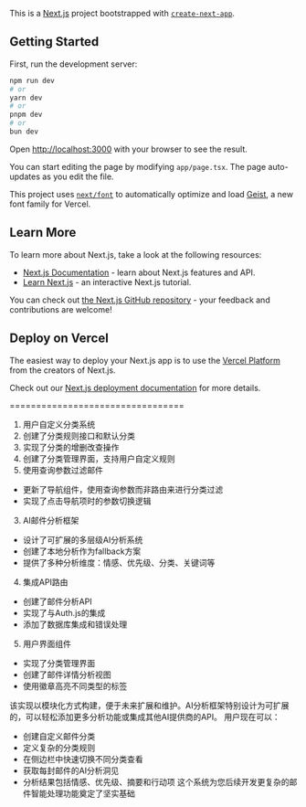 This is a [Next.js](https://nextjs.org) project bootstrapped with [`create-next-app`](https://nextjs.org/docs/app/api-reference/cli/create-next-app).

## Getting Started

First, run the development server:

```bash
npm run dev
# or
yarn dev
# or
pnpm dev
# or
bun dev
```

Open [http://localhost:3000](http://localhost:3000) with your browser to see the result.

You can start editing the page by modifying `app/page.tsx`. The page auto-updates as you edit the file.

This project uses [`next/font`](https://nextjs.org/docs/app/building-your-application/optimizing/fonts) to automatically optimize and load [Geist](https://vercel.com/font), a new font family for Vercel.

## Learn More

To learn more about Next.js, take a look at the following resources:

- [Next.js Documentation](https://nextjs.org/docs) - learn about Next.js features and API.
- [Learn Next.js](https://nextjs.org/learn) - an interactive Next.js tutorial.

You can check out [the Next.js GitHub repository](https://github.com/vercel/next.js) - your feedback and contributions are welcome!

## Deploy on Vercel

The easiest way to deploy your Next.js app is to use the [Vercel Platform](https://vercel.com/new?utm_medium=default-template&filter=next.js&utm_source=create-next-app&utm_campaign=create-next-app-readme) from the creators of Next.js.

Check out our [Next.js deployment documentation](https://nextjs.org/docs/app/building-your-application/deploying) for more details.


=================================

1. 用户自定义分类系统
2. 创建了分类规则接口和默认分类
3. 实现了分类的增删改查操作
4. 创建了分类管理界面，支持用户自定义规则
2. 使用查询参数过滤邮件
- 更新了导航组件，使用查询参数而非路由来进行分类过滤
- 实现了点击导航项时的参数切换逻辑
3. AI邮件分析框架
- 设计了可扩展的多层级AI分析系统
- 创建了本地分析作为fallback方案
- 提供了多种分析维度：情感、优先级、分类、关键词等
4. 集成API路由
- 创建了邮件分析API
- 实现了与Auth.js的集成
- 添加了数据库集成和错误处理
5. 用户界面组件
- 实现了分类管理界面
- 创建了邮件详情分析视图
- 使用徽章高亮不同类型的标签

该实现以模块化方式构建，便于未来扩展和维护。AI分析框架特别设计为可扩展的，可以轻松添加更多分析功能或集成其他AI提供商的API。
用户现在可以：
- 创建自定义邮件分类
- 定义复杂的分类规则
- 在侧边栏中快速切换不同分类查看
- 获取每封邮件的AI分析洞见
- 分析结果包括情感、优先级、摘要和行动项
这个系统为您后续开发更复杂的邮件智能处理功能奠定了坚实基础